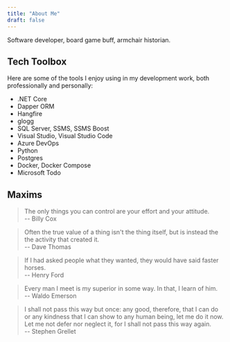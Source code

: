 ```yaml
---
title: "About Me"
draft: false
---
```


Software developer, board game buff, armchair historian.

## Tech Toolbox

Here are some of the tools I enjoy using in my development work, both professionally and personally:
- .NET Core 
- Dapper ORM  
- Hangfire 
- glogg 
- SQL Server, SSMS, SSMS Boost 
- Visual Studio, Visual Studio Code
- Azure DevOps
- Python 
- Postgres  
- Docker, Docker Compose 
- Microsoft Todo 

## Maxims
> The only things you can control are your effort and your attitude.  
> -- Billy Cox

> Often the true value of a thing isn't the thing itself, but is instead the the activity that created it.  
> -- Dave Thomas

> If I had asked people what they wanted, they would have said faster horses.  
> -- Henry Ford

> Every man I meet is my superior in some way. In that, I learn of him.  
> -- Waldo Emerson

> I shall not pass this way but once: any good, therefore, that I can do or any kindness that I can show to any human being, let me do it now. Let me not defer nor neglect it, for I shall not pass this way again.  
> -- Stephen Grellet
